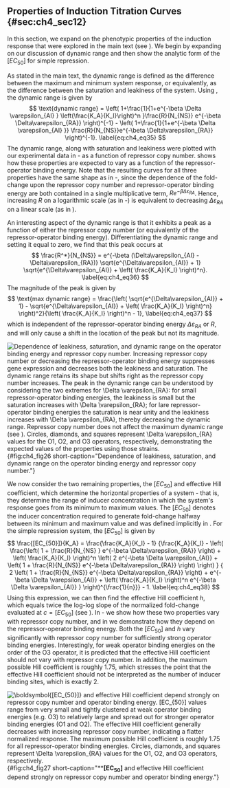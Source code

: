 ## Properties of Induction Titration Curves {#sec:ch4_sec12}

In this section, we expand on the phenotypic properties of the induction
response that were explored in the main text (see ). We begin by expanding on
our discussion of dynamic range and then show the analytic form of the
$[EC_{50}]$ for simple repression.

As stated in the main text, the dynamic range is defined as the difference
between the maximum and minimum system response, or equivalently, as the
difference between the saturation and leakiness of the system. Using , the
dynamic range is given by
$$
\text{dynamic range} = 
\left(
1+\frac{1}{1+e^{-\beta \Delta \varepsilon_{AI} }
 \left(\frac{K_A}{K_I}\right)^n }\frac{R}{N_{NS}}
 e^{-\beta \Delta\varepsilon_{RA}} \right)^{-1} - 
 \left(
1+\frac{1}{1+e^{-\beta \Delta \varepsilon_{AI} }}
\frac{R}{N_{NS}}e^{-\beta \Delta\varepsilon_{RA}} \right)^{-1}.
\label{eq:ch4_eq35}
$$
The dynamic range, along with saturation and leakiness were plotted with our
experimental data in - as a function of repressor copy number. shows how these
properties are expected to vary as a function of the repressor-operator binding
energy. Note that the resulting curves for all three properties have the same
shape as in -, since the dependence of the fold-change upon the repressor copy
number and repressor-operator binding energy are both contained in a single
multiplicative term, $R e^{-\beta \Delta\varepsilon_{RA}}$. Hence, increasing
$R$ on a logarithmic scale (as in -) is equivalent to decreasing
$\Delta\varepsilon_{RA}$ on a linear scale (as in ).

An interesting aspect of the dynamic range is that it exhibits a peak as a
function of either the repressor copy number (or equivalently of the
repressor-operator binding energy). Differentiating the dynamic range and
setting it equal to zero, we find that this peak occurs at
$$
\frac{R^*}{N_{NS}} = e^{-\beta (\Delta\varepsilon_{AI} -
\Delta\varepsilon_{RA})} \sqrt{e^{\Delta\varepsilon_{AI}} + 1} 
\sqrt{e^{\Delta\varepsilon_{AI}} + \left( \frac{K_A}{K_I} \right)^n}.
\label{eq:ch4_eq36}
$$
The magnitude of the peak is given by
$$
\text{max dynamic range} = 
\frac{\left( \sqrt{e^{\Delta\varepsilon_{AI}} + 1} - 
\sqrt{e^{\Delta\varepsilon_{AI}} + \left( \frac{K_A}{K_I} \right)^n} 
\right)^2}{\left( \frac{K_A}{K_I} \right)^n - 1},
\label{eq:ch4_eq37}
$$
which is independent of the repressor-operator binding energy
$\Delta\varepsilon_{RA}$ or $R$, and will only cause a shift in the location of
the peak but not its magnitude.

![**Dependence of leakiness, saturation, and dynamic range on the operator
binding energy and repressor copy number.** Increasing repressor copy number or
decreasing the repressor-operator binding energy suppresses gene expression and
decreases both the leakiness and saturation. The dynamic range retains its shape
but shifts right as the repressor copy number increases. The peak in the dynamic
range can be understood by considering the two extremes for $\Delta
\varepsilon_{RA}$: for small repressor-operator binding energies, the leakiness
is small but the saturation increases with $\Delta \varepsilon_{RA}$; for lare
repressor-operator binding energies the saturation is near unity and the
leakiness increases with $\Delta \varepsilon_{RA}$, thereby decreasing the
dynamic range. Repressor copy number does not affect the maximum dynamic range
(see ). Circles, diamonds, and squares represent $\Delta \varepsilon_{RA}$
values for the O1, O2, and O3 operators, respectively, demonstrating the
expected values of the properties using those
strains.](ch4_fig26){#fig:ch4_fig26 short-caption="Dependence of leakiness,
saturation, and dynamic range on the operator binding energy and repressor copy
number."}

We now consider the two remaining properties, the $[EC_{50}]$ and effective Hill
coefficient, which determine the horizontal properties of a system - that is,
they determine the range of inducer concentration in which the system's response
goes from its minimum to maximum values. The $[EC_{50}]$ denotes the inducer
concentration required to generate fold-change halfway between its minimum and
maximum value and was defined implicitly in . For the simple repression system,
the $[EC_{50}]$ is given by
$$
\frac{[EC_{50}]}{K_A} = 
\frac{\frac{K_A}{K_I} - 1}
{\frac{K_A}{K_I} - \left( \frac{\left( 1 + \frac{R}{N_{NS} }
e^{-\beta \Delta\varepsilon_{RA}} \right) + 
\left( \frac{K_A}{K_I} \right)^n 
\left( 2 e^{-\beta \Delta \varepsilon_{AI}} + 
\left( 1 + \frac{R}{N_{NS}} e^{-\beta \Delta\varepsilon_{RA}} \right) 
\right) }
{ 2 \left( 1 + \frac{R}{N_{NS}} e^{-\beta \Delta\varepsilon_{RA}} \right) +
 e^{-\beta \Delta \varepsilon_{AI}} + 
 \left( \frac{K_A}{K_I} \right)^n e^{-\beta \Delta \varepsilon_{AI}} } 
 \right)^{\frac{1}{n}}} - 1.
\label{eq:ch4_eq38}
$$
Using this expression, we can then find the effective Hill coefficient $h$,
which equals twice the log-log slope of the normalized fold-change evaluated at
$c = [EC_{50}]$ (see ). In - we show how these two properties vary with
repressor copy number, and in we demonstrate how they depend on the
repressor-operator binding energy. Both the $[EC_{50}]$ and $h$ vary
significantly with repressor copy number for sufficiently strong operator
binding energies. Interestingly, for weak operator binding energies on the order
of the O3 operator, it is predicted that the effective Hill coefficient should
not vary with repressor copy number. In addition, the maximum possible Hill
coefficient is roughly 1.75, which stresses the point that the effective Hill
coefficient should not be interpreted as the number of inducer binding sites,
which is exactly 2.

![**$\boldsymbol{[EC_{50}]}$ and effective Hill coefficient depend strongly on
repressor copy number and operator binding energy.** $[EC_{50}]$ values range
from very small and tightly clustered at weak operator binding energies (e.g.
O3) to relatively large and spread out for stronger operator binding energies
(O1 and O2). The effective Hill coefficient generally decreases with increasing
repressor copy number, indicating a flatter normalized response. The maximum
possible Hill coefficient is roughly 1.75 for all repressor-operator binding
energies. Circles, diamonds, and squares represent $\Delta \varepsilon_{RA}$
values for the O1, O2, and O3 operators,
respectively.](ch4_fig27){#fig:ch4_fig27
short-caption="**$\boldsymbol{[EC_{50}]}$ and effective Hill coefficient depend
strongly on repressor copy number and operator binding energy."}
